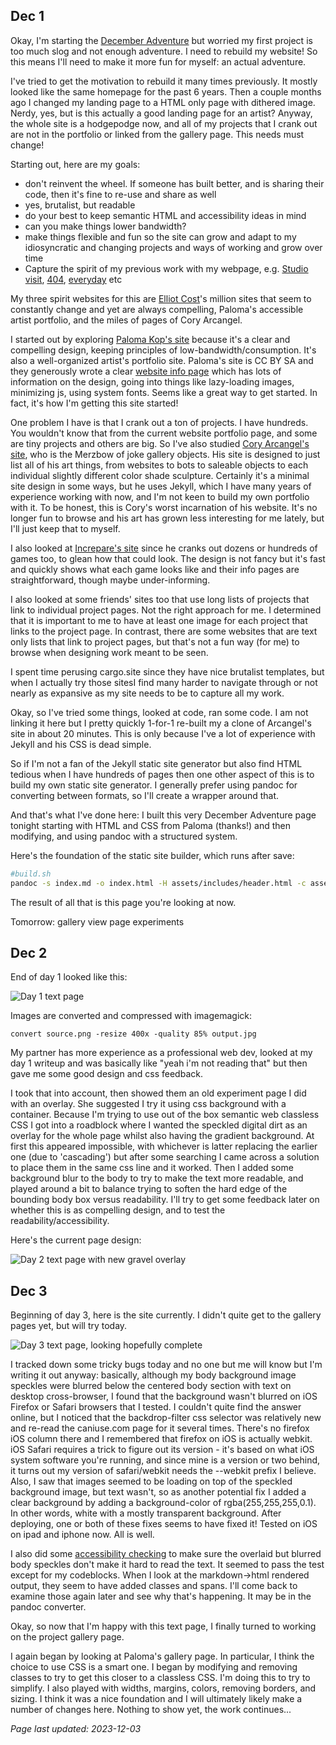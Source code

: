 ## Dec 1

Okay, I'm starting the [December Adventure](https://eli.li/december-adventure) but worried my first project is too much slog and not enough adventure. I need to rebuild my website! So this means I'll need to make it more fun for myself: an actual adventure.

I've tried to get the motivation to rebuild it many times previously. It mostly looked like the same homepage for the past 6 years. Then a couple months ago I changed my landing page to a HTML only page with dithered image. Nerdy, yes, but is this actually a good landing page for an artist? Anyway, the whole site is a hodgepodge now, and all of my projects that I crank out are not in the portfolio or linked from the gallery page. This needs must change!

Starting out, here are my goals:

* don't reinvent the wheel. If someone has built better, and is sharing their code, then it's fine to re-use and share as well
* yes, brutalist, but readable
* do your best to keep semantic HTML and accessibility ideas in mind
* can you make things lower bandwidth?
* make things flexible and fun so the site can grow and adapt to my idiosyncratic and changing projects and ways of working and grow over time
* Capture the spirit of my previous work with my webpage, e.g. [Studio visit](https://leetusman.com/studio-visit/), [404](https://leetusman.com/404), [everyday](https://leetusman.com/everyday) etc

My three spirit websites for this are [Elliot Cost](https://elliott.computer/)'s million sites that seem to constantly change and yet are always compelling, Paloma's accessible artist portfolio, and the miles of pages of Cory Arcangel. 

I started out by exploring [Paloma Kop's site](https://palomakop.tv/) because it's a clear and compelling design, keeping principles of low-bandwidth/consumption. It's also a well-organized artist's portfolio site. Paloma's site is CC BY SA and they generously wrote a clear [website info page](https://palomakop.tv/website-info/) which has lots of information on the design, going into things like lazy-loading images, minimizing js, using system fonts. Seems like a great way to get started. In fact, it's how I'm getting this site started!

One problem I have is that I crank out a ton of projects. I have hundreds. You wouldn't know that from the current website portfolio page, and some are tiny projects and others are big. So I've also studied [Cory Arcangel's site](https://coryarcangel.com/), who is the Merzbow of joke gallery objects. His site is designed to just list all of his art things, from websites to bots to saleable objects to each individual slightly different color shade sculpture. Certainly it's a minimal site design in some ways, but he uses Jekyll, which I have many years of experience working with now, and I'm not keen to build my own portfolio with it. To be honest, this is Cory's worst incarnation of his website. It's no longer fun to browse and his art has grown less interesting for me lately, but I'll just keep that to myself. 

I also looked at [Increpare's site](https://increpare.com/) since he cranks out dozens or hundreds of games too, to glean how that could look. The design is not fancy but it's fast and quickly shows what each game looks like and their info pages are straightforward, though maybe under-informing. 

I also looked at some friends' sites too that use long lists of projects that link to individual project pages. Not the right approach for me. I determined that it is important to me to have at least one image for each project that links to the project page. In contrast, there are some websites that are text only lists that link to project pages, but that's not a fun way (for me) to browse when designing work meant to be seen.

I spent time perusing cargo.site since they have nice brutalist templates, but when I actually try those sitesI find many harder to navigate through or not nearly as expansive as my site needs to be to capture all my work.

Okay, so I've tried some things, looked at code, ran some code. I am not linking it here but I pretty quickly 1-for-1 re-built my a clone of Arcangel's site in about 20 minutes. This is only because I've a lot of experience with Jekyll and his CSS is dead simple.

So if I'm not a fan of the Jekyll static site generator but also find HTML tedious when I have hundreds of pages then one other aspect of this is to build my own static site generator. I generally prefer using pandoc for converting between formats, so I'll create a wrapper around that.

And that's what I've done here: I built this very December Adventure page tonight starting with HTML and CSS from Paloma (thanks!) and then modifying, and using pandoc with a structured system.  

Here's the foundation of the static site builder, which runs after save:

```sh
#build.sh
pandoc -s index.md -o index.html -H assets/includes/header.html -c assets/css/main.css --metadata title="December Adventure"
```

The result of all that is this page you're looking at now.

Tomorrow: gallery view page experiments

## Dec 2

End of day 1 looked like this:

![Day 1 text page](./assets/img/1.jpg)

Images are converted and compressed with imagemagick:

```
convert source.png -resize 400x -quality 85% output.jpg
```

My partner has more experience as a professional web dev, looked at my day 1 writeup and was basically like "yeah i'm not reading that" but then gave me some good design and css feedback.

I took that into account, then showed them an old experiment page I did with an overlay. She suggested I try it using css background with a container. Because I'm trying to use out of the box semantic web classless CSS I got into a roadblock where I wanted the speckled digital dirt as an overlay for the whole page whilst also having the gradient background. At first this appeared impossible, with whichever is latter replacing the earlier one (due to 'cascading') but after some searching I came across a solution to place them in the same css line and it worked. Then I added some background blur to the body to try to make the text more readable, and played around a bit to balance trying to soften the hard edge of the bounding body box versus readability. I'll try to get some feedback later on whether this is as compelling design, and to test the readability/accessibility.

Here's the current page design:

![Day 2 text page with new gravel overlay](./assets/img/2.jpg)

## Dec 3

Beginning of day 3, here is the site currently. I didn't quite get to the gallery pages yet, but will try today.

![Day 3 text page, looking hopefully complete](./assets/img/3.jpg)

I tracked down some tricky bugs today and no one but me will know but I'm writing it out anyway: basically, although my body background image speckles were blurred below the centered body section with text on desktop cross-browser, I found that the background wasn't blurred on iOS Firefox or Safari browsers that I tested. I couldn't quite find the answer online, but I noticed that the backdrop-filter css selector was relatively new and re-read the caniuse.com page for it several times. There's no firefox iOS column there and I remembered that firefox on iOS is actually webkit. iOS Safari requires a trick to figure out its version - it's based on what iOS system software you're running, and since mine is a version or two behind, it turns out my version of safari/webkit needs the --webkit prefix I believe. Also, I saw that images seemed to be loading on top of the speckled background image, but text wasn't, so as another potential fix I added a clear background by adding a background-color of rgba(255,255,255,0.1). In other words, white with a mostly transparent background. After deploying, one or both of these fixes seems to have fixed it! Tested on iOS on ipad and iphone now. All is well.

I also did some [accessibility checking](https://www.accessibilitychecke.org) to make sure the overlaid but blurred body speckles don't make it hard to read the text. It seemed to pass the test except for my codeblocks. When I look at the markdown->html rendered output, they seem to have added classes and spans. I'll come back to examine those again later and see why that's happening. It may be in the pandoc converter.

Okay, so now that I'm happy with this text page, I finally turned to working on the project gallery page. 

I again began by looking at Paloma's gallery page. In particular, I think the choice to use CSS is a smart one. I began by modifying and removing classes to try to get this closer to a classless CSS. I'm doing this to try to simplify. I also played with widths, margins, colors, removing borders, and sizing. I think it was a nice foundation  and I will ultimately likely make a number of changes here. Nothing to show yet, the work continues...

*Page last updated: 2023-12-03*


